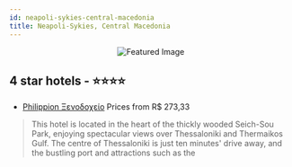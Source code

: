 ```yaml
---
id: neapoli-sykies-central-macedonia
title: Neapoli-Sykies, Central Macedonia
---
```


<center><img src="https://i.travelapi.com/hotels/2000000/1740000/1730300/1730242/a7911246_z.jpg" alt="Featured Image" /></center>


##  4 star hotels - ⭐️⭐️⭐️⭐️

-    [Philippion Ξενοδοχείο](https://us.hurb.com/hotels/neapoli-sykies/philippion-ksenodokheio-JNP-JP062338?cmp=18055) Prices from R$ 273,33
   > This hotel is located in the heart of the thickly wooded Seich-Sou Park, enjoying spectacular views over Thessaloniki and Thermaikos Gulf.  The centre of Thessaloniki is just ten minutes&apos; drive away, and the bustling port and attractions such as the 
